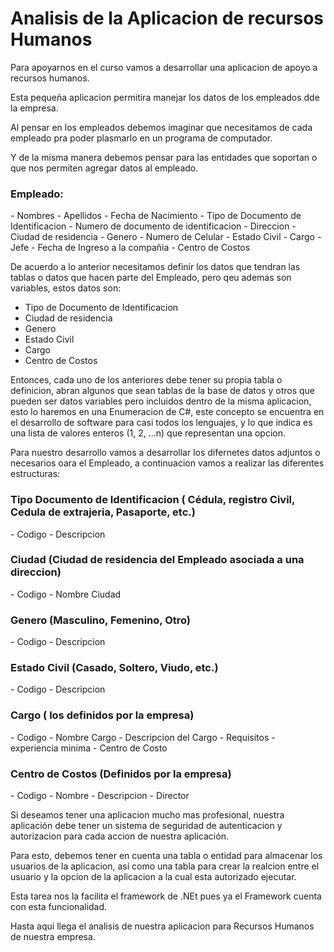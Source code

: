 <h1>Analisis de la Aplicacion de recursos Humanos</h1>

Para apoyarnos en el curso vamos a desarrollar una aplicacion de apoyo a recursos humanos.

Esta pequeña aplicacion permitira manejar los datos de los empleados dde la empresa.

Al  pensar en los empleados debemos imaginar que necesitamos de cada empleado pra poder plasmarlo en un programa de computador.

Y de la misma manera debemos pensar para las entidades que soportan o que nos permiten agregar datos al empleado.

<h3>Empleado:</h3>
- Nombres
- Apellidos
- Fecha de Nacimiento
- Tipo de Documento de Identificacion
- Numero de documento de identificacion
- Direccion
- Ciudad de residencia
- Genero
- Numero de Celular
- Estado Civil
- Cargo 
- Jefe
- Fecha de Ingreso a la compañia
- Centro de Costos

De acuerdo a lo anterior necesitamos definir los datos que tendran las tablas o datos que hacen parte del Empleado, 
pero qeu ademas son variables, estos datos son:

- Tipo de Documento de Identificacion
- Ciudad de residencia
- Genero
- Estado Civil
- Cargo
- Centro de Costos

Entonces, cada uno de los anteriores debe tener su propia tabla o definicion, abran algunos que sean tablas de la base de datos 
y otros que pueden ser datos variables pero incluidos dentro de la misma aplicacion, esto lo haremos en una Enumeracion de C#, 
este concepto se encuentra en el desarrollo de software para casi todos los lenguajes, y lo que indica es una lista de valores
enteros (1, 2, ...n) que representan una opcion.

Para nuestro desarrollo vamos a desarrollar los difernetes datos adjuntos o necesarios oara el Empleado, a continuacion vamos a 
realizar las diferentes estructuras:

<h3>Tipo Documento de Identificacion ( Cédula, registro Civil, Cedula de extrajeria, Pasaporte, etc.)</h3>
- Codigo
- Descripcion

<h3>Ciudad (Ciudad de residencia del Empleado asociada a una direccion)</h3>
- Codigo
- Nombre Ciudad

<h3>Genero (Masculino, Femenino, Otro)</h3>
- Codigo
- Descripcion

<h3>Estado Civil (Casado, Soltero, Viudo, etc.)</h3>
- Codigo
- Descripcion

<h3>Cargo ( los definidos por la empresa)</h3>
- Codigo
- Nombre Cargo
- Descripcion del Cargo
- Requisitos
- experiencia minima
- Centro de Costo

<h3>Centro de Costos (Definidos por la empresa)</h3>
- Codigo
- Nombre
- Descripcion
- Director

Si deseamos tener una aplicacion mucho mas profesional, nuestra aplicación debe tener un sistema de seguridad de 
autenticacion y autorizacion para cada accion de nuestra aplicación.

Para esto, debemos tener en cuenta una tabla o entidad para almacenar los usuarios de la aplicacion, así como una 
tabla para crear la realcion entre el usuario y la opcion de la aplicacion a la cual esta autorizado ejecutar.

Esta tarea nos la facilita el framework de .NEt pues ya el Framework cuenta con esta funcionalidad.

Hasta aqui llega el analisis de nuestra aplicacion para Recursos Humanos de nuestra empresa.

